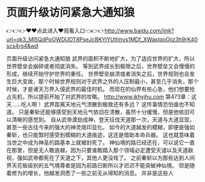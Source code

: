 # 页面升级访问紧急大通知狼

👉👉👉♥♥点此进入♥观看入口👈👉👉http://www.baidu.com/link?url=ok3_Ml5QdPpOWDUDT8PseJcBKYiYUthhvs1MDf_XWaxIqoOiiz3h9rK40scs4rg4&wd

页面升级访问紧急大通知狼
武界的面积不断地扩大，为了适应世界的扩大，所以世界壁垒会崩碎或者彻底消失。
    等到武界成长到极限之后，世界壁垒又会慢慢的形成，继续开始守护世界的重任。
    世界壁垒崩溃或者消失之后，世界规则也会发生巨大变故，那个时候世界规则对于武界之外的人压制最小，甚至几乎消失，那个时候，才是诸天万界入侵武界的最佳时机。
    而现在的仙界有些心急，他们想要抢占先机，所以提前开始了对武界的攻略。
http://www.jkhyjhu.com
第473章：这天……吃人啊！
    武界距离天地元气溃散到极致还有多远？
    这件事情恐怕谁也不知道。
    只是秦斩还能够感受到天地元气依旧在溃散，虽然十分缓慢，但是他依旧可以清晰的感觉到。
    自从武帝渡劫成神，登天征伐天道那一次，天道与大道显现，甚至一些古往今来的强大的神灵烙印显化。
    如今的大道越发的模糊，即便是强如秦斩，也只能暂时感受到模糊的大道痕迹，这还是借助本命兵器。
    这也就意味着当世之中成为神圣的路基本上就被封死了。
    神仙境的路已经还在，可以说它一直在那里，但是无人敢逾越，因为只要谁敢踏入那个领域必定遭受天谴以及天道敌视，强如武帝都死在了天道之下，其他人更没戏了。
    之前秦斩以为那些达到人间界天花板级别的五气境尊者是因为前路已断所以才迟迟不能突破神仙境。
    但是随着修为的增长，他越发洞悉了一些之前无从得知的消息。
    并非是这些人
